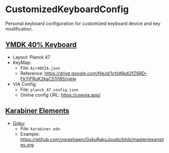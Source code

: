 # CustomizedKeyboardConfig

Personal keyboard configuration for customized keyboard device and key modification.

## [YMDK 40% Keyboard](https://ymdkey.com/products/ymd40-v2-diy-kit-qmk-type-c-pcb-cnc-case-plate-for-40-mini-cute-mechanical-keyboard-similar-to-planck-layout)
* Layout: Planck 47
* KeyMap: 
  * File: `Air40VIA.json`
  * Reference: https://drive.google.com/file/d/1cfoWkdj2fZ6RD-FkYjFRuK2kaCS1I185/view
* VIA Config:
  * File: `planck_47_config.json`
  * Online config URL: https://usevia.app/

## [Karabiner Elements](https://github.com/pqrs-org/Karabiner-Elements)
* [Goku](https://github.com/yqrashawn/GokuRakuJoudo):
  * File: `karabiner.edn`
  * Example: https://github.com/yqrashawn/GokuRakuJoudo/blob/master/examples.org
